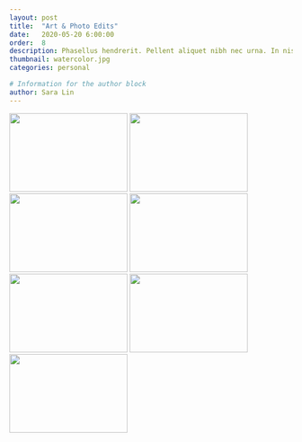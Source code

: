 ```yaml
---
layout: post
title:  "Art & Photo Edits"
date:   2020-05-20 6:00:00
order:  8
description: Phasellus hendrerit. Pellent aliquet nibh nec urna. In nis aliquet vel, dapibus id,mattis.
thumbnail: watercolor.jpg
categories: personal

# Information for the author block
author: Sara Lin
---
```


<div class="imageRow">
    <a  href="{{ site.baseurl }}/assets/img/monica.jpg" style="color: transparent" data-fancybox="images" data-caption="<b> Fruits </b> <br/> May 2020 <br/> pencil sketch">
	    <img src="{{ site.baseurl }}/assets/img/monica-crop.jpg" id="myImg" style="width:100%; max-width:15em; height:10em" alt="Fruit girl"/>
    </a>
    <a href="{{ site.baseurl }}/assets/img/cactus.jpg" style="color: transparent" data-fancybox="images" data-caption="<b> Cactus Landscape </b> <br/> Feb 2020 <br/> watercolor">
	    <img src="{{ site.baseurl }}/assets/img/cactus.jpg" id="myImg" style="width:100%; max-width:15em; height:10em" alt="Cactus-scape"/>
    </a>
    <a href="{{ site.baseurl }}/assets/img/koi.jpg" style="color: transparent" data-fancybox="images" data-caption="<b> Koi Pond </b> <br/> April 2020 <br/> watercolor over pencil sketch">
	    <img src="{{ site.baseurl }}/assets/img/koi-crop.jpg" id="myImg" style="width:100%; max-width:15em; height:10em" alt="Koi Pond"/>
    </a>
    <a href="{{ site.baseurl }}/assets/img/sedona.jpg" style="color: transparent" data-fancybox="images" data-caption="<b> Cathedral Rock, Sedona AZ </b> <br/> December 2019 <br/> acrylics on notebook cover">
	    <img src="{{ site.baseurl }}/assets/img/sedona-crop.jpg" id="myImg" style="width:100%; max-width:15em; height:10em" alt="Koi Pond"/>
    </a>
    <a href="{{ site.baseurl }}/assets/img/hugacactus.jpg" style="color: transparent" data-fancybox="images" data-caption="<b> Hug a Cactus :3 </b> <br/> Dec 2019 <br/> digital drawing <br/> created with Adobe Sketch">
	    <img src="{{ site.baseurl }}/assets/img/hugacactus.jpg" id="myImg" style="width:100%; max-width:15em; height:10em" alt="Hug a cactus"/>
    </a>
    <a href="{{ site.baseurl }}/assets/img/sunflower.jpg" style="color: transparent" data-fancybox="images" data-caption="<b> Red Sunflower </b> <br/> July 2015 <br/> photograph, Sony DSC-RX100 <br/> color editing, Adobe Photoshop">
	    <img src="{{ site.baseurl }}/assets/img/sunflower.jpg" id="myImg" style="width:100%; max-width:15em; height:10em" alt="Red Sunflower"/>
    </a>
    <a href="{{ site.baseurl }}/assets/img/lily.jpg" style="color: transparent" data-fancybox="images" data-caption="<b> Pink Waterlily </b> <br/> June 2015 <br/> photograph, Sony DSC-RX100 <br/> original photograph, cropped">
	    <img src="{{ site.baseurl }}/assets/img/lily.jpg" id="myImg" style="width:100%; max-width:15em; height:10em" alt="Pink Waterlily"/>
    </a>
</div>


